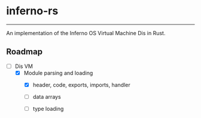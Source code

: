 
# inferno-rs

---

An implementation of the Inferno OS Virtual Machine Dis in Rust.

## Roadmap

- [ ] Dis VM
  - [x] Module parsing and loading
    - [x] header, code, exports, imports, handler
    - [ ] data arrays
    - [ ] type loading



